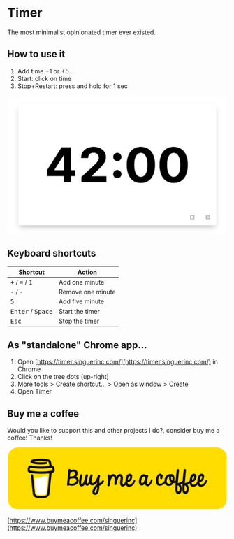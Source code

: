 # Timer

The most minimalist opinionated timer ever existed.

## How to use it

1. Add time +1 or +5...
2. Start: click on time
3. Stop+Restart: press and hold for 1 sec

![Timer](./timer.png)

## Keyboard shortcuts

| Shortcut                                   | Action            |
| ------------------------------------------ | ----------------- |
| <kbd>+</kbd> / <kbd>=</kbd> / <kbd>1</kbd> | Add one minute    |
| <kbd>-</kbd> / <kbd>_-_</kbd>              | Remove one minute |
| <kbd>5</kbd>                               | Add five minute   |
| <kbd>Enter</kbd> / <kbd>Space</kbd>        | Start the timer   |
| <kbd>Esc</kbd>                             | Stop the timer    |

## As "standalone" Chrome app...

1. Open [https://timer.singuerinc.com/](https://timer.singuerinc.com/) in Chrome
2. Click on the tree dots (up-right)
3. More tools > Create shortcut... > Open as window > Create
4. Open Timer

## Buy me a coffee

Would you like to support this and other projects I do?, consider buy me a coffee! Thanks!

![Buy me a coffee](bmc-button.svg)

[https://www.buymeacoffee.com/singuerinc](https://www.buymeacoffee.com/singuerinc)
